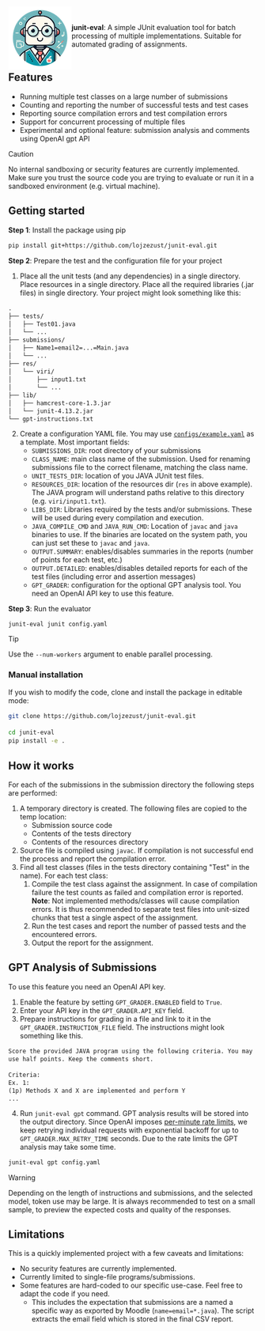 
<img align="left" src="images/icon.png"/> <br><br>**junit-eval**: A simple JUnit evaluation tool for batch processing of multiple implementations. Suitable for automated grading of assignments.<br><br>


## Features

- Running multiple test classes on a large number of submissions
- Counting and reporting the number of successful tests and test cases
- Reporting source compilation errors and test compilation errors
- Support for concurrent processing of multiple files
- Experimental and optional feature: submission analysis and comments using OpenAI gpt API

> [!CAUTION]
> No internal sandboxing or security features are currently implemented. Make sure you trust the source code you are trying to evaluate or run it in a sandboxed environment (e.g. virtual machine).

## Getting started

**Step 1**: Install the package using pip
```bash
pip install git+https://github.com/lojzezust/junit-eval.git
```

**Step 2**: Prepare the test and the configuration file for your project

1. Place all the unit tests (and any dependencies) in a single directory. Place resources in a single directory. Place all the required libraries (.jar files) in single directory. Your project might look something like this:
```
.
├── tests/
│   ├── Test01.java
│   └── ...
├── submissions/
│   ├── Name1=email2=...=Main.java
│   └── ...
├── res/
│   └── viri/
│       ├── input1.txt
│       └── ...
├── lib/
│   ├── hamcrest-core-1.3.jar
│   └── junit-4.13.2.jar
└── gpt-instructions.txt
```
2. Create a configuration YAML file. You may use [`configs/example.yaml`](configs/example.yaml) as a template. Most important fields:
    - `SUBMISSIONS_DIR`: root directory of your submissions
    - `CLASS_NAME`: main class name of the submission. Used for renaming submissions file to the correct filename, matching the class name.
    - `UNIT_TESTS_DIR`: location of you JAVA JUnit test files.
    - `RESOURCES_DIR`: location of the resources dir (`res` in above example). The JAVA program will understand paths relative to this directory (e.g. `viri/input1.txt`).
    - `LIBS_DIR`: Libraries required by the tests and/or submissions. These will be used during every compilation and execution.
    - `JAVA_COMPILE_CMD` and `JAVA_RUN_CMD`: Location of `javac` and `java` binaries to use. If the binaries are located on the system path, you can just set these to `javac` and `java`.
    - `OUTPUT.SUMMARY`: enables/disables summaries in the reports (number of points for each test, etc.)
    - `OUTPUT.DETAILED`: enables/disables detailed reports for each of the test files (including error and assertion messages)
    - `GPT_GRADER`: configuration for the optional GPT analysis tool. You need an OpenAI API key to use this feature.


**Step 3**: Run the evaluator

```bash
junit-eval junit config.yaml
```
> [!TIP]
> Use the `--num-workers` argument to enable parallel processing.



### Manual installation

If you wish to modify the code, clone and install the package in editable mode:
```bash
git clone https://github.com/lojzezust/junit-eval.git

cd junit-eval
pip install -e .
```

## How it works

For each of the submissions in the submission directory the following steps are performed:
1. A temporary directory is created. The following files are copied to the temp location:
    - Submission source code
    - Contents of the tests directory
    - Contents of the resources directory
2. Source file is compiled using `javac`. If compilation is not successful end the process and report the compilation error.
3. Find all test classes (files in the tests directory containing "Test" in the name). For each test class:
    1. Compile the test class against the assignment. In case of compilation failure the test counts as failed and compilation error is reported.  
    **Note**: Not implemented methods/classes will cause compilation errors. It is thus recommended to separate test files into unit-sized chunks that test a single aspect of the assignment.
    2. Run the test cases and report the number of passed tests and the encountered errors.
    3. Output the report for the assignment.


## GPT Analysis of Submissions

To use this feature you need an OpenAI API key. 
1. Enable the feature by setting `GPT_GRADER.ENABLED` field to `True`.
2. Enter your API key in the `GPT_GRADER.API_KEY` field.
3. Prepare instructions for grading in a file and link to it in the `GPT_GRADER.INSTRUCTION_FILE` field. The instructions might look something like this.
```text
Score the provided JAVA program using the following criteria. You may use half points. Keep the comments short.

Criteria:
Ex. 1:
(1p) Methods X and X are implemented and perform Y
...

```
4. Run `junit-eval gpt` command. GPT analysis results will be stored into the output directory. Since OpenAI imposes [per-minute rate limits](https://platform.openai.com/docs/guides/rate-limits/error-mitigation), we keep retrying individual requests with exponential backoff for up to `GPT_GRADER.MAX_RETRY_TIME` seconds. Due to the rate limits the GPT analysis may take some time.

```bash
junit-eval gpt config.yaml
```

> [!WARNING]
> Depending on the length of instructions and submissions, and the selected model, token use may be large. It is always recommended to test on a small sample, to preview the expected costs and quality of the responses.

## Limitations

This is a quickly implemented project with a few caveats and limitations:
- No security features are currently implemented.
- Currently limited to single-file programs/submissions.
- Some features are hard-coded to our specific use-case. Feel free to adapt the code if you need.
    - This includes the expectation that submissions are a named a specific way as exported by Moodle (`name=email=*.java`). The script extracts the email field which is stored in the final CSV report.
